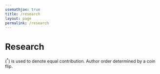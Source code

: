 ```yaml
---
usemathjax: true
title: /research
layout: page
permalink: /research
---
```


# Research
($^*$) is used to denote equal contribution. Author order determined by a coin flip.


